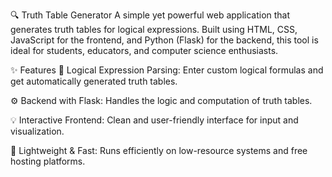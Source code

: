 🔍 Truth Table Generator
A simple yet powerful web application that generates truth tables for logical expressions. Built using HTML, CSS, JavaScript for the frontend, and Python (Flask) for the backend, this tool is ideal for students, educators, and computer science enthusiasts.

✨ Features
🧠 Logical Expression Parsing: Enter custom logical formulas and get automatically generated truth tables.

⚙️ Backend with Flask: Handles the logic and computation of truth tables.

💡 Interactive Frontend: Clean and user-friendly interface for input and visualization.

🚀 Lightweight & Fast: Runs efficiently on low-resource systems and free hosting platforms.

